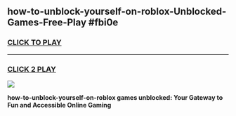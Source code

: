 
## how-to-unblock-yourself-on-roblox-Unblocked-Games-Free-Play #fbi0e
<h3>
<a href="https://us.freeplayer.one?title=how-to-unblock-yourself-on-roblox&ref=9M">CLICK TO PLAY</a></h3>
<hr>

<h3>
<a href="https://us.freeplayer.one?title=how-to-unblock-yourself-on-roblox&ref=9M">CLICK 2 PLAY</a>
  
</h3>

<a href="https://us.freeplayer.one?title=how-to-unblock-yourself-on-roblox&ref=9M"><img src="https://clearcache.store/games.png"></a>


**how-to-unblock-yourself-on-roblox games unblocked: Your Gateway to Fun and Accessible Online Gaming**
